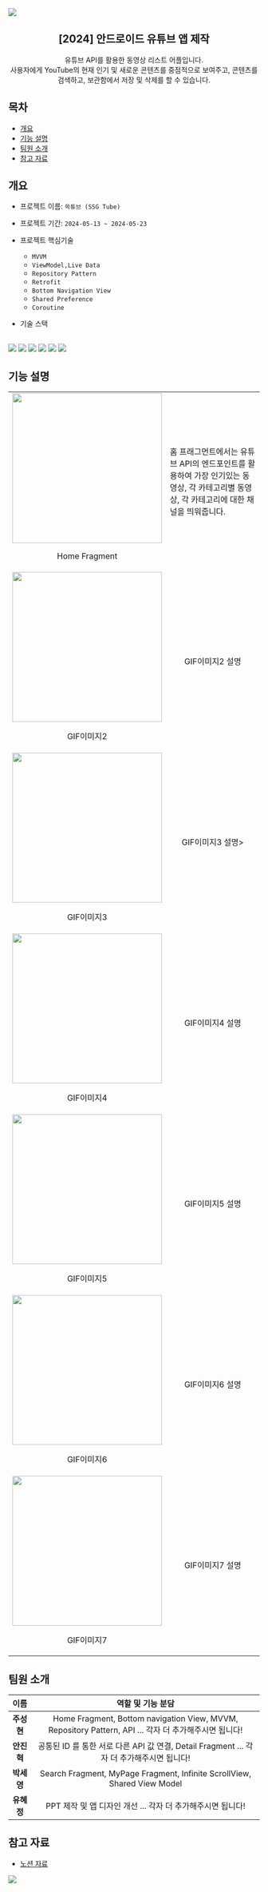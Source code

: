 <img src="https://capsule-render.vercel.app/api?type=waving&color=6FA8DC&height=300&section=header&text=Youtube API를 활용한 어플리케이션 제작&fontSize=30" />

<div align="center">

## [2024] 안드로이드 유튜브 앱 제작  
유튜브 API를 활용한 동영상 리스트 어플입니다.<br>
사용자에게 YouTube의 현재 인기 및 새로운 콘텐츠를 중점적으로 보여주고, 콘텐츠를 검색하고, 보관함에서 저장 및 삭제를 할 수 있습니다.
</div>

## 목차
- [개요](#개요)
- [기능 설명](#기능-설명)
- [팀원 소개](#팀원-소개)
- [참고 자료](#참고-자료)

## 개요
- 프로젝트 이름: `쓱튜브 (SSG Tube)`
- 프로젝트 기간: `2024-05-13 ~ 2024-05-23`
- 프로젝트 핵심기술
    - `MVVM`
    - `ViewModel,Live Data`
    - `Repository Pattern`
    - `Retrofit`
    - `Bottom Navigation View`
    - `Shared Preference`
    - `Coroutine`

- 기술 스택<br>
<br>
<img src="https://img.shields.io/badge/android-34A853?style=for-the-badge&logo=android&logoColor=white"/>
<img src="https://img.shields.io/badge/git-F05032?style=for-the-badge&logo=Git&logoColor=white"/>
<img src="https://img.shields.io/badge/github-181717?style=for-the-badge&logo=github&logoColor=white"/>
<img src="https://img.shields.io/badge/androidstudio-3DDC84?style=for-the-badge&logo=androidstudio&logoColor=white"/>
<img src="https://img.shields.io/badge/figma-F24E1E?style=for-the-badge&logo=figma&logoColor=white/">
<img src="https://img.shields.io/badge/kotlin-7F52FF?style=for-the-badge&logo=kotlin&logoColor=white"/>


 
## 기능 설명

<table>
    <tr>
        <td>
            <img src="https://github.com/juseonghyun/SSGtube/assets/115936076/b271327b-12a3-4a19-a332-e189c3aaec23" style="width:300px;"/>
            <p align="center">Home Fragment</p>
        </td>
        <td>
            <p align="left">홈 프래그먼트에서는 유튜브 API의 엔드포인트를 활용하여 가장 인기있는 동영상, 각 카테고리별 동영상, 각 카테고리에 대한 채널을 띄워줍니다.</p>
        </td>
    </tr>
    <tr>
        <td>
            <img src="https://github.com/juseonghyun/SSGtube/assets/115936076/0362b40f-5a6b-49a7-b4ac-f3e542947fe6" style="width:300px;"/>
            <p align="center">GIF이미지2</p>
        </td>
        <td>
            <p align="center">GIF이미지2 설명</p>
        </td>
    </tr>
    <tr>
        <td>
            <img src="https://github.com/juseonghyun/SSGtube/assets/115936076/bf93add9-6859-4b37-8174-53c8fba5d190" style="width:300px;"/>
            <p align="center">GIF이미지3</p>
        </td>
        <td>
            <p align="center">GIF이미지3 설명></p>
        </td>
    </tr>
    <tr>
        <td>
            <img src="https://github.com/juseonghyun/SSGtube/assets/115936076/5fe79faf-c7b5-47e6-8cf6-cc6df3dd82a1" style="width:300px;"/>
            <p align="center">GIF이미지4</p>
        </td>
        <td>
            <p align="center">GIF이미지4 설명</p>
        </td>
    </tr>
    <tr>
        <td>
            <img src="https://github.com/juseonghyun/SSGtube/assets/115936076/39c0665e-bc20-4d88-b807-e7393ee11613"style="width:300px;"/>
            <p align="center">GIF이미지5</p>
        </td>
        <td>
            <p align="center">GIF이미지5 설명</p>
        </td>
    </tr>
    <tr>
        <td>
            <img src="https://github.com/juseonghyun/SSGtube/assets/115936076/d4fabdd7-7bc3-4e86-a007-67203285c288"style="width:300px;"/>
            <p align="center">GIF이미지6</p>
        </td>
        <td>
            <p align="center">GIF이미지6 설명</p>
        </td>
    </tr>
    <tr>
        <td>
            <img src="https://github.com/juseonghyun/SSGtube/assets/115936076/b1ff5e75-a868-494d-8729-222aad97d4ba" style="width:300px;"/>
            <p align="center">GIF이미지7</p>
        </td>
        <td>
            <p align="center">GIF이미지7 설명</p>
        </td>
    </tr>   
</table>

## 팀원 소개 
|이름|역할 및 기능 분담|
|:---:|:---:|
|**주성현**|Home Fragment, Bottom navigation View, MVVM, Repository Pattern, API ... 각자 더 추가해주시면 됩니다!|
|**안진혁**|공통된 ID 를 통한 서로 다른 API 값 연결, Detail Fragment ... 각자 더 추가해주시면 됩니다!|
|**박세영**|Search Fragment, MyPage Fragment, Infinite ScrollView, Shared View Model|
|**유혜정**|PPT 제작 및 앱 디자인 개선 ... 각자 더 추가해주시면 됩니다!|


## 참고 자료
- [노션 자료](https://teamsparta.notion.site/88-8-920d10d4dd5f4ee5a6efb8e28e00e61b)

<img src="https://capsule-render.vercel.app/api?type=waving&color=6FA8DC&height=300&section=footer&text=감사합니다&fontSize=30" />



